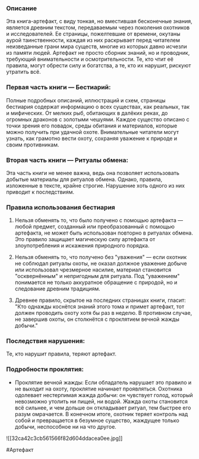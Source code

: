 ### Описание
Эта книга-артефакт, с виду тонкая, но вместившая бесконечные знания, является древним текстом, передаваемым через поколения охотников и исследователей. Ее страницы, пожелтевшие от времени, окутаны аурой таинственности, каждая из них раскрывает перед читателем неизведанные грани мира существ, многие из которых давно исчезли из памяти людей.
Артефакт не просто сборник знаний, но и проводник, требующий внимательности и осмотрительности. Те, кто чтит её правила, могут обрести силу и богатства, а те, кто их нарушит, рискуют утратить всё.

### Первая часть книги — Бестиарий:
Полные подробных описаний, иллюстраций и схем, страницы бестиария содержат информацию о всех существах, как реальных, так и мифических. От мелких рыб, обитающих в далёких реках, до огромных драконов с золотыми чешуями. Каждое существо описано с точки зрения его повадок, среды обитания и материалов, которые можно получить при удачной охоте. Внимательные читатели могут узнать, как грамотно вести охоту, сохраняя уважение к природе и своим противникам.

### Вторая часть книги — Ритуалы обмена:
Эта часть книги не менее важна, ведь она позволяет использовать добытые материалы для ритуалов обмена. Однако, правила, изложенные в тексте, крайне строгие. Нарушение хоть одного из них приводит к последствиям.

### Правила использования бестиария
1. Нельзя обменять то, что было получено с помощью артефакта — любой предмет, созданный или преобразованный с помощью артефакта, не может быть использован повторно в ритуалах обмена. Это правило защищает магическую силу артефакта от злоупотребления и искажения природного порядка.

2. Нельзя обменять то, что получено без "уважения" — если охотник не соблюдал ритуалы охоты, не оказал должное уважение добыче или использовал чрезмерное насилие, материал становится "осквернённым" и непригодным для ритуала. Под "уважением" понимается не только аккуратное обращение с природой, но и следование древним традициям.

3. Древнее правило, скрытое на последних страницах книги, гласит: "Кто однажды коснётся знаний этого тома и примет артефакт, тот должен проводить охоту хотя бы раз в неделю. В противном случае, не завершив охоты, он столкнётся с проклятием вечной жажды добычи."

### Последствия нарушения:

Те, кто нарушит правила, теряют артефакт.

### Подробности проклятия:

* Проклятие вечной жажды: Если обладатель нарушает это правило и не выходит на охоту, проклятие начинает проявляться. Охотника одолевает нестерпимая жажда добычи: он чувствует голод, который невозможно утолить ни пищей, ни водой. Жажда охоты становится всё сильнее, и чем дольше он откладывает ритуал, тем быстрее его разум омрачается. В конечном итоге, охотник теряет контроль над собой и превращается в безумное существо, жаждущее только добычи, неспособное ни на что другое.  


![[32ca42c3cb561566f82d604ddacea0ee.jpg]]

#Артефакт